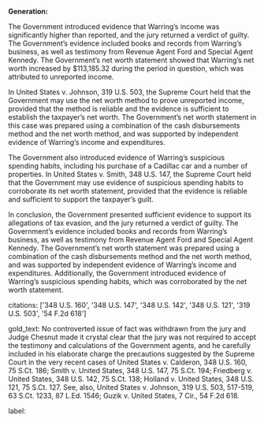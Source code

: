 **Generation:**

 <answer>
The Government introduced evidence that Warring’s income was significantly higher than reported, and the jury returned a verdict of guilty. The Government’s evidence included books and records from Warring’s business, as well as testimony from Revenue Agent Ford and Special Agent Kennedy. The Government’s net worth statement showed that Warring’s net worth increased by $113,185.32 during the period in question, which was attributed to unreported income.

In United States v. Johnson, 319 U.S. 503, the Supreme Court held that the Government may use the net worth method to prove unreported income, provided that the method is reliable and the evidence is sufficient to establish the taxpayer’s net worth. The Government’s net worth statement in this case was prepared using a combination of the cash disbursements method and the net worth method, and was supported by independent evidence of Warring’s income and expenditures.

The Government also introduced evidence of Warring’s suspicious spending habits, including his purchase of a Cadillac car and a number of properties. In United States v. Smith, 348 U.S. 147, the Supreme Court held that the Government may use evidence of suspicious spending habits to corroborate its net worth statement, provided that the evidence is reliable and sufficient to support the taxpayer’s guilt.

In conclusion, the Government presented sufficient evidence to support its allegations of tax evasion, and the jury returned a verdict of guilty. The Government’s evidence included books and records from Warring’s business, as well as testimony from Revenue Agent Ford and Special Agent Kennedy. The Government’s net worth statement was prepared using a combination of the cash disbursements method and the net worth method, and was supported by independent evidence of Warring’s income and expenditures. Additionally, the Government introduced evidence of Warring’s suspicious spending habits, which was corroborated by the net worth statement.



citations: ['348 U.S. 160', '348 U.S. 147', '348 U.S. 142', '348 U.S. 121', '319 U.S. 503', '54 F.2d 618']

gold_text: No controverted issue of fact was withdrawn from the jury and Judge Chesnut made it crystal clear that the jury was not required to accept the testimony and calculations of the Government agents, and he carefully included in his elaborate charge the precautions suggested by the Supreme Court in the very recent cases of United States v. Calderon, 348 U.S. 160, 75 S.Ct. 186; Smith v. United States, 348 U.S. 147, 75 S.Ct. 194; Friedberg v. United States, 348 U.S. 142, 75 S.Ct. 138; Holland v. United States, 348 U.S. 121, 75 S.Ct. 127. See, also, United States v. Johnson, 319 U.S. 503, 517-519, 63 S.Ct. 1233, 87 L.Ed. 1546; Guzik v. United States, 7 Cir., 54 F.2d 618.

label: 